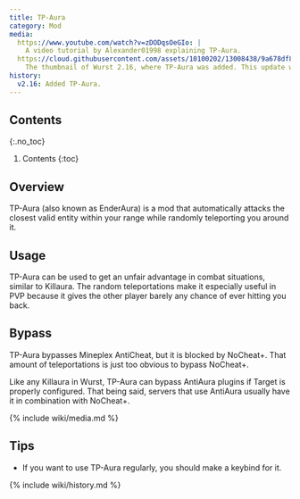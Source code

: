 ```yaml
---
title: TP-Aura
category: Mod
media:
  https://www.youtube.com/watch?v=zDODqsOeGIo: |
    A video tutorial by Alexander01998 explaining TP-Aura.
  https://cloud.githubusercontent.com/assets/10100202/13008438/9a678df8-d196-11e5-916f-74e1e69bdf65.jpg: |
    The thumbnail of Wurst 2.16, where TP-Aura was added. This update was released on February 12, 2016 and TP-Aura was the main change in it.
history:
  v2.16: Added TP-Aura.
---
```

## Contents
{:.no_toc}
1. Contents
{:toc}

## Overview
TP-Aura (also known as EnderAura) is a mod that automatically attacks the closest valid entity within your range while randomly teleporting you around it.

## Usage
TP-Aura can be used to get an unfair advantage in combat situations, similar to Killaura. The random teleportations make it especially useful in PVP because it gives the other player barely any chance of ever hitting you back.

## Bypass
TP-Aura bypasses Mineplex AntiCheat, but it is blocked by NoCheat+. That amount of teleportations is just too obvious to bypass NoCheat+.

Like any Killaura in Wurst, TP-Aura can bypass AntiAura plugins if Target is properly configured. That being said, servers that use AntiAura usually have it in combination with NoCheat+.

{% include wiki/media.md %}

## Tips
- If you want to use TP-Aura regularly, you should make a keybind for it.

{% include wiki/history.md %}

<!--
## Related
- Killaura
- Target
-->
